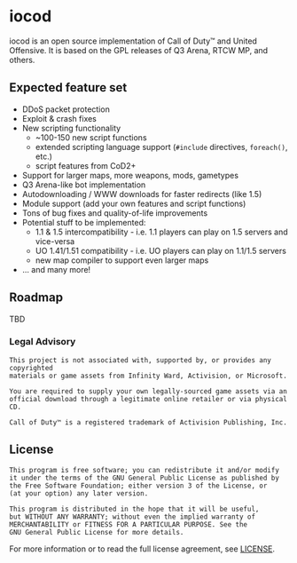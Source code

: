 # iocod

iocod is an open source implementation of Call of Duty™ and United Offensive.
It is based on the GPL releases of Q3 Arena, RTCW MP, and others.

## Expected feature set

- DDoS packet protection
- Exploit & crash fixes
- New scripting functionality
    - ~100-150 new script functions
    - extended scripting language support (`#include` directives, `foreach()`,
      etc.)
    - script features from CoD2+
- Support for larger maps, more weapons, mods, gametypes
- Q3 Arena-like bot implementation
- Autodownloading / WWW downloads for faster redirects (like 1.5)
- Module support (add your own features and script functions)
- Tons of bug fixes and quality-of-life improvements
- Potential stuff to be implemented:
    - 1.1 & 1.5 intercompatibility - i.e. 1.1 players can play on 1.5 servers 
      and vice-versa
    - UO 1.41/1.51 compatibility - i.e. UO players can play on 1.1/1.5 servers
    - new map compiler to support even larger maps
- ... and many more!

## Roadmap

TBD

### Legal Advisory

    This project is not associated with, supported by, or provides any copyrighted
    materials or game assets from Infinity Ward, Activision, or Microsoft.

    You are required to supply your own legally-sourced game assets via an
    official download through a legitimate online retailer or via physical CD.

    Call of Duty™ is a registered trademark of Activision Publishing, Inc.

## License

    This program is free software; you can redistribute it and/or modify
    it under the terms of the GNU General Public License as published by
    the Free Software Foundation; either version 3 of the License, or
    (at your option) any later version.

    This program is distributed in the hope that it will be useful,
    but WITHOUT ANY WARRANTY; without even the implied warranty of
    MERCHANTABILITY or FITNESS FOR A PARTICULAR PURPOSE. See the
    GNU General Public License for more details.

For more information or to read the full license agreement, see 
[LICENSE](LICENSE).
